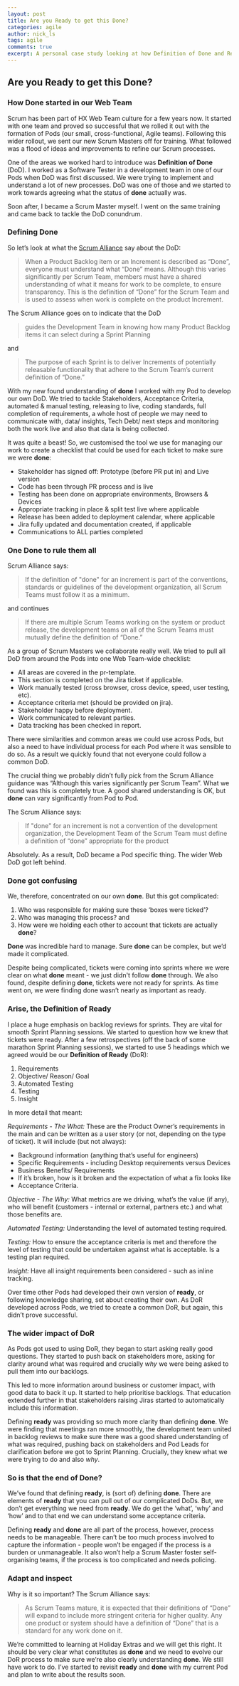 ```yaml
---
layout: post
title: Are you Ready to get this Done?
categories: agile
author: nick_ls
tags: agile
comments: true
excerpt: A personal case study looking at how Definition of Done and Ready have evolved with my Scrum teams.
---
```


## Are you Ready to get this Done?

### How **Done** started in our Web Team

Scrum has been part of HX Web Team culture for a few years now. It started with one team and proved so successful that we rolled it out with the formation of Pods (our small, cross-functional, Agile teams). Following this wider rollout, we sent our new Scrum Masters off for training. What followed was a flood of ideas and improvements to refine our Scrum processes.

One of the areas we worked hard to introduce was **Definition of Done** (DoD). I worked as a Software Tester in a development team in one of our Pods when DoD was first discussed. We were trying to implement and understand a lot of new processes. DoD was one of those and we started to work towards agreeing what the status of **done** actually was.

Soon after, I became a Scrum Master myself. I went on the same training and came back to tackle the DoD conundrum. 

### Defining **Done**

So let’s look at what the [Scrum Alliance](https://www.scrumalliance.org/why-scrum/scrum-guide) say about the DoD:
>When a Product Backlog item or an Increment is described as “Done”, everyone must understand what “Done” means. Although this varies significantly per Scrum Team, members must have a shared understanding of what it means for work to be complete, to ensure transparency. This is the definition of “Done” for the Scrum Team and is used to assess when work is complete on the product Increment.

The Scrum Alliance goes on to indicate that the DoD
>guides the Development Team in knowing how many Product Backlog items it can select during a Sprint Planning 

and
>The purpose of each Sprint is to deliver Increments of potentially releasable functionality that adhere to the Scrum Team’s current definition of “Done.”

With my new found understanding of **done** I worked with my Pod to develop our own DoD. We tried to tackle Stakeholders, Acceptance Criteria, automated & manual testing, releasing to live, coding standards, full completion of requirements, a whole host of people we may need to communicate with, data/ insights, Tech Debt/ next steps and monitoring both the work live and also that data is being collected.

It was quite a beast! So, we customised the tool we use for managing our work to create a checklist that could be used for each ticket to make sure we were **done**:
- Stakeholder has signed off: Prototype (before PR put in) and Live version
- Code has been through PR process and is live
- Testing has been done on appropriate environments, Browsers & Devices
- Appropriate tracking in place & split test live where applicable
- Release has been added to deployment calendar, where applicable
- Jira fully updated and documentation created, if applicable
- Communications to ALL parties completed

### One **Done** to rule them all

Scrum Alliance says:
>If the definition of "done" for an increment is part of the conventions, standards or guidelines of the development organization, all Scrum Teams must follow it as a minimum.

and continues 

>If there are multiple Scrum Teams working on the system or product release, the development teams on all of the Scrum Teams must mutually define the definition of “Done.”

As a group of Scrum Masters we collaborate really well. We tried to pull all DoD from around the Pods into one Web Team-wide checklist:
- All areas are covered in the pr-template.
- This section is completed on the Jira ticket if applicable.
- Work manually tested (cross browser, cross device, speed, user testing, etc).
- Acceptance criteria met (should be provided on jira).
- Stakeholder happy before deployment.
- Work communicated to relevant parties.
- Data tracking has been checked in report.

There were similarities and common areas we could use across Pods, but also a need to have individual process for each Pod where it was sensible to do so. As a result we quickly found that not everyone could follow a common DoD.

The crucial thing we probably didn’t fully pick from the Scrum Alliance guidance was “Although this varies significantly per Scrum Team”. What we found was this is completely true. A good shared understanding is OK, but **done** can vary significantly from Pod to Pod. 

The Scrum Alliance says:

>If "done" for an increment is not a convention of the development organization, the Development Team of the Scrum Team must define a definition of “done” appropriate for the product

Absolutely. As a result, DoD became a Pod specific thing. The wider Web DoD got left behind.

### **Done** got confusing

We, therefore, concentrated on our own **done**. But this got complicated: 
1. Who was responsible for making sure these ‘boxes were ticked’? 
2. Who was managing this process? and
3. How were we holding each other to account that tickets are actually **done**?

**Done** was incredible hard to manage. Sure **done** can be complex, but we’d made it complicated.

Despite being complicated, tickets were coming into sprints where we were clear on what **done** meant - we just didn't follow **done** through. We also found, despite defining **done**, tickets were not ready for sprints. As time went on, we were finding done wasn’t nearly as important as ready. 

### Arise, the Definition of **Ready**

I place a huge emphasis on backlog reviews for sprints. They are vital for smooth Sprint Planning sessions. We started to question how we knew that tickets were ready. After a few retrospectives (off the back of some marathon Sprint Planning sessions), we started to use 5 headings which we agreed would be our **Definition of Ready** (DoR):

1. Requirements
2. Objective/ Reason/ Goal
3. Automated Testing
4. Testing
5. Insight

In more detail that meant:

_Requirements - The What:_ These are the Product Owner’s requirements in the main and can be written as a user story (or not, depending on the type of ticket). It will include (but not always):
- Background information (anything that’s useful for engineers)
- Specific Requirements - including Desktop requirements versus Devices
- Business Benefits/ Requirements
- If it’s broken, how is it broken and the expectation of what a fix looks like
- Acceptance Criteria.

_Objective - The  Why:_ What metrics are we driving, what’s the value (if any), who will benefit (customers - internal or external, partners etc.) and what those benefits are.

_Automated Testing:_ Understanding the level of automated testing required.

_Testing:_ How to ensure the acceptance criteria is met and therefore the level of testing that could be undertaken against what is acceptable.
Is a testing plan required.

_Insight:_ Have all insight requirements been considered - such as inline tracking.

Over time other Pods had developed their own version of **ready**, or following knowledge sharing, set about creating their own. As DoR developed across Pods, we tried to create a common DoR, but again, this didn’t prove successful.

### The wider impact of DoR

As Pods got used to using DoR, they began to start asking really good questions. They started to push back on stakeholders more, asking for clarity around what was required and crucially _why_ we were being asked to pull them into our backlogs.

This led to more information around business or customer impact, with good data to back it up. It started to help prioritise backlogs. That education extended further in that stakeholders raising Jiras started to automatically include this information.

Defining **ready** was providing so much more clarity than defining **done**. We were finding that meetings ran more smoothly, the development team united in backlog reviews to make sure there was a good shared understanding of what was required, pushing back on stakeholders and Pod Leads for clarification before we got to Sprint Planning. Crucially, they knew what we were trying to do and also _why_.

### So is that the end of **Done**?

We’ve found that defining **ready**, is (sort of) defining **done**. There are elements of **ready** that you can pull out of our complicated DoDs. But, we don’t get everything we need from **ready**. We do get the ‘what’, ‘why’ and ‘how’ and to that end we can understand some acceptance criteria. 

Defining **ready** and **done** are all part of the process, however, process needs to be manageable. There can’t be too much process involved to capture the information - people won’t be engaged if the process is a burden or unmanageable. It also won’t help a Scrum Master foster self-organising teams, if the process is too complicated and needs policing.

### Adapt and inspect

Why is it so important? The Scrum Alliance says:
>As Scrum Teams mature, it is expected that their definitions of “Done” will expand to include more stringent criteria for higher quality. Any one product or system should have a definition of “Done” that is a standard for any work done on it.

We’re committed to learning at Holiday Extras and we will get this right. It should be very clear what constitutes as **done** and we need to evolve our DoR process to make sure we’re also clearly understanding **done**. We still have work to do. I’ve started to revisit **ready** and **done** with my current Pod and plan to write about the results soon. 